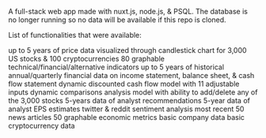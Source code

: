 A full-stack web app made with nuxt.js, node.js, & PSQL. The database is no longer running so no data will be available if this repo is cloned.

List of functionalities that were available:

up to 5 years of price data visualized through candlestick chart for 3,000 US stocks & 100 cryptocurrencies
80 graphable technical/financial/alternative indicators
up to 5 years of historical annual/quarterly financial data on income statement, balance sheet, & cash flow statement
dynamic discounted cash flow model with 11 adjustable inputs
dynamic comparisons analysis model with ability to add/delete any of the 3,000 stocks
5-years data of analyst recommendations
5-year data of analyst EPS estimates
twitter & reddit sentiment analysis
most recent 50 news articles
50 graphable economic metrics
basic company data
basic cryptocurrency data
